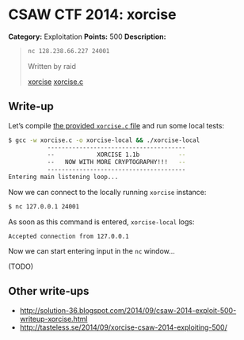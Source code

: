 # CSAW CTF 2014: xorcise

**Category:** Exploitation
**Points:** 500
**Description:**

> ```bash
> nc 128.238.66.227 24001
> ```
>
> Written by raid
>
> [xorcise](xorcise)
> [xorcise.c](xorcise.c)

## Write-up

Let’s compile [the provided `xorcise.c` file](xorcise.c) and run some local tests:

```bash
$ gcc -w xorcise.c -o xorcise-local && ./xorcise-local
           ---------------------------------------
           --            XORCISE 1.1b           --
           --   NOW WITH MORE CRYPTOGRAPHY!!!   --
           ---------------------------------------
Entering main listening loop...
```

Now we can connect to the locally running `xorcise` instance:

```bash
$ nc 127.0.0.1 24001
```

As soon as this command is entered, `xorcise-local` logs:

```
Accepted connection from 127.0.0.1
```

Now we can start entering input in the `nc` window…

(TODO)

## Other write-ups

* <http://solution-36.blogspot.com/2014/09/csaw-2014-exploit-500-writeup-xorcise.html>
* <http://tasteless.se/2014/09/xorcise-csaw-2014-exploiting-500/>
